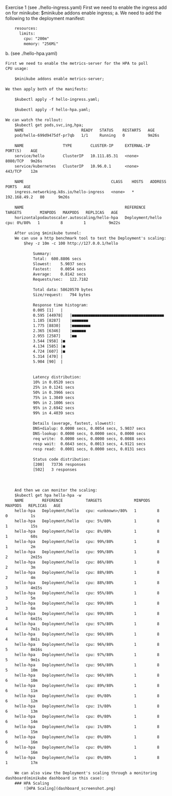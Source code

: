 Exercise 1
(see ./hello-ingress.yaml)
    First we need to enable the ingress add on for minikube:
        $minikube addons enable ingress;
a.
    We need to add the following to the deployment manifest:

        resources:               
          limits:                
            cpu: "200m"          
            memory: "256Mi"
b.
    (see ./hello-hpa.yaml)



    First we need to enable the metrics-server for the HPA to poll 
    CPU usage:

        $minikube addons enable metrics-server;
    
    We then apply both of the manifests:

        $kubectl apply -f hello-ingress.yaml;

        $kubectl apply -f hello-hpa.yaml;

    We can watch the rollout:
        $kubectl get pods,svc,ing,hpa;
        NAME                         READY   STATUS    RESTARTS   AGE
        pod/hello-699d9475df-pr7qb   1/1     Running   0          9m26s

        NAME                 TYPE        CLUSTER-IP     EXTERNAL-IP   PORT(S)    AGE
        service/hello        ClusterIP   10.111.85.31   <none>        8080/TCP   9m26s
        service/kubernetes   ClusterIP   10.96.0.1      <none>        443/TCP    12m

        NAME                                      CLASS    HOSTS   ADDRESS        PORTS   AGE
        ingress.networking.k8s.io/hello-ingress   <none>   *       192.168.49.2   80      9m26s

        NAME                                            REFERENCE          TARGETS        MINPODS   MAXPODS   REPLICAS   AGE
        horizontalpodautoscaler.autoscaling/hello-hpa   Deployment/hello   cpu: 0%/80%   1         8         1          9m22s
    
        After using $minikube tunnel:
        We can use a http benchmark tool to test the Deployment's scaling:
            $hey -z 10m -c 100 http://127.0.0.1/hello

                Summary:
                Total:	600.8806 secs
                Slowest:	5.9037 secs
                Fastest:	0.0054 secs
                Average:	0.8142 secs
                Requests/sec:	122.7182
                
                Total data:	58620570 bytes
                Size/request:	794 bytes

                Response time histogram:
                0.005 [1]	|
                0.595 [44978]	|■■■■■■■■■■■■■■■■■■■■■■■■■■■■■■■■■■■■■■■■
                1.185 [8287]	|■■■■■■■
                1.775 [8830]	|■■■■■■■■
                2.365 [6346]	|■■■■■■
                2.955 [2587]	|■■
                3.544 [958]	|■
                4.134 [585]	|■
                4.724 [607]	|■
                5.314 [470]	|
                5.904 [90]	|


                Latency distribution:
                10% in 0.0520 secs
                25% in 0.1241 secs
                50% in 0.3966 secs
                75% in 1.3049 secs
                90% in 2.1006 secs
                95% in 2.6942 secs
                99% in 4.4039 secs

                Details (average, fastest, slowest):
                DNS+dialup:	0.0000 secs, 0.0054 secs, 5.9037 secs
                DNS-lookup:	0.0000 secs, 0.0000 secs, 0.0000 secs
                req write:	0.0000 secs, 0.0000 secs, 0.0088 secs
                resp wait:	0.6643 secs, 0.0013 secs, 4.9121 secs
                resp read:	0.0001 secs, 0.0000 secs, 0.0131 secs

                Status code distribution:
                [200]	73736 responses
                [502]	3 responses



        And then we can monitor the scaling:
        $kubectl get hpa hello-hpa -w
        NAME        REFERENCE          TARGETS              MINPODS   MAXPODS   REPLICAS   AGE
        hello-hpa   Deployment/hello   cpu: <unknown>/80%   1         8         0          1s
        hello-hpa   Deployment/hello   cpu: 5%/80%          1         8         1          15s
        hello-hpa   Deployment/hello   cpu: 8%/80%          1         8         1          60s
        hello-hpa   Deployment/hello   cpu: 99%/80%         1         8         1          2m
        hello-hpa   Deployment/hello   cpu: 99%/80%         1         8         2          2m15s
        hello-hpa   Deployment/hello   cpu: 86%/80%         1         8         2          3m
        hello-hpa   Deployment/hello   cpu: 88%/80%         1         8         2          4m
        hello-hpa   Deployment/hello   cpu: 88%/80%         1         8         3          4m15s
        hello-hpa   Deployment/hello   cpu: 95%/80%         1         8         3          5m
        hello-hpa   Deployment/hello   cpu: 99%/80%         1         8         3          6m
        hello-hpa   Deployment/hello   cpu: 99%/80%         1         8         4          6m15s
        hello-hpa   Deployment/hello   cpu: 97%/80%         1         8         4          7m1s
        hello-hpa   Deployment/hello   cpu: 96%/80%         1         8         4          8m1s
        hello-hpa   Deployment/hello   cpu: 96%/80%         1         8         5          8m16s
        hello-hpa   Deployment/hello   cpu: 97%/80%         1         8         5          9m1s
        hello-hpa   Deployment/hello   cpu: 96%/80%         1         8         5          10m
        hello-hpa   Deployment/hello   cpu: 96%/80%         1         8         6          10m
        hello-hpa   Deployment/hello   cpu: 89%/80%         1         8         6          11m
        hello-hpa   Deployment/hello   cpu: 0%/80%          1         8         6          12m
        hello-hpa   Deployment/hello   cpu: 1%/80%          1         8         6          13m
        hello-hpa   Deployment/hello   cpu: 0%/80%          1         8         6          14m
        hello-hpa   Deployment/hello   cpu: 1%/80%          1         8         6          15m
        hello-hpa   Deployment/hello   cpu: 0%/80%          1         8         6          16m
        hello-hpa   Deployment/hello   cpu: 0%/80%          1         8         6          16m
        hello-hpa   Deployment/hello   cpu: 0%/80%          1         8         1          17m

        We can also view the Deployment's scaling through a monitoring dashboard(minikube dashboard in this case):
        ### HPA Scaling 
            ![HPA Scaling](dashboard_screenshot.png)


        
